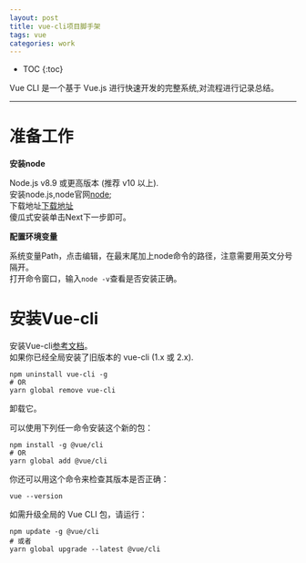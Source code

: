 ```yaml
---
layout: post
title: vue-cli项目脚手架
tags: vue
categories: work
---
```


* TOC 
{:toc}

Vue CLI 是一个基于 Vue.js 进行快速开发的完整系统,对流程进行记录总结。

---

# 准备工作

**安装node**

Node.js v8.9 或更高版本 (推荐 v10 以上).  
安装node.js,node官网[node](https://nodejs.org/en/);  
下载地址[下载地址](https://nodejs.org/dist/v14.15.4/node-v14.15.4-x64.msi)  
傻瓜式安装单击Next下一步即可。  

**配置环境变量**

系统变量Path，点击编辑，在最末尾加上node命令的路径，注意需要用英文分号隔开。  
打开命令窗口，输入`node -v`查看是否安装正确。  

# 安装Vue-cli

安装Vue-cli[参考文档](https://cli.vuejs.org/zh/guide/installation.html)。  
如果你已经全局安装了旧版本的 vue-cli (1.x 或 2.x).  
```
npm uninstall vue-cli -g 
# OR  
yarn global remove vue-cli
```
卸载它。  

可以使用下列任一命令安装这个新的包：  
```
npm install -g @vue/cli
# OR
yarn global add @vue/cli
```
你还可以用这个命令来检查其版本是否正确：  
```
vue --version
```
如需升级全局的 Vue CLI 包，请运行：  
```
npm update -g @vue/cli
# 或者
yarn global upgrade --latest @vue/cli
```






